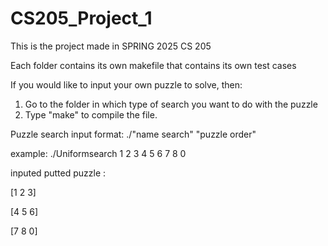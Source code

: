 # CS205_Project_1
This is the project made in SPRING 2025 CS 205

Each folder contains its own makefile that contains its own test cases

If you would like to input your own puzzle to solve, then: 
1. Go to the folder in which type of search you want to do with the puzzle
2. Type "make" to compile the file.

Puzzle search input format: ./"name search" "puzzle order" 

example: ./Uniformsearch 1 2 3 4 5 6 7 8 0

inputed putted puzzle : 

[1 2 3]
                        
[4 5 6]

[7 8 0]

